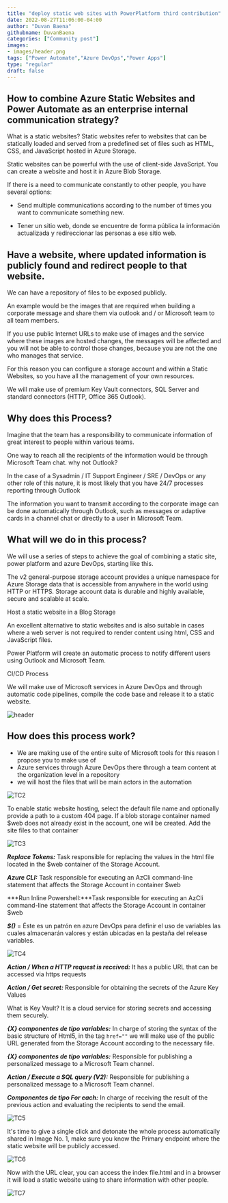 ```yaml
---
title: "deploy static web sites with PowerPlatform third contribution"
date: 2022-08-27T11:06:00-04:00
author: "Duvan Baena"
githubname: DuvanBaena
categories: ["Community post"]
images:
- images/header.png
tags: ["Power Automate","Azure DevOps","Power Apps"]
type: "regular"
draft: false
---
```



## How to combine Azure Static Websites and Power Automate as an enterprise internal communication strategy?

What is a static websites? Static websites refer to websites that can be statically loaded and served from a predefined set of files such as HTML, CSS, and JavaScript hosted in Azure Storage. 

Static websites can be powerful with the use of client-side JavaScript. You can create a website and host it in Azure Blob Storage.

If there is a need to communicate constantly to other people, you have several options:

* Send multiple communications according to the number of times you want to communicate something new.

* Tener un sitio web, donde se encuentre de forma pública la información actualizada y redireccionar las personas a ese sitio web.

## Have a website, where updated information is publicly found and redirect people to that website.

We can have a repository of files to be exposed publicly.

An example would be the images that are required when building a corporate message and share them via outlook and / or Microsoft team to all team members.

If you use public Internet URLs to make use of images and the service where these images are hosted changes, the messages will be affected and you will not be able to control those changes, because you are not the one who manages that service.

For this reason you can configure a storage account and within a Static Websites, so you have all the management of your own resources.

We will make use of premium Key Vault connectors, SQL Server and standard connectors (HTTP, Office 365 Outlook).


## Why does this Process?

Imagine that the team has a responsibility to communicate information of great interest to people within various teams.

One way to reach all the recipients of the information would be through Microsoft Team chat. why not Outlook?

In the case of a Sysadmin / IT Support Engineer / SRE / DevOps or any other role of this nature, it is most likely that you have 24/7 processes reporting through Outlook

The information you want to transmit according to the corporate image can be done automatically through Outlook, such as messages or adaptive cards in a channel chat or directly to a user in Microsoft Team.

## What will we do in this process?

We will use a series of steps to achieve the goal of combining a static site, power platform and azure DevOps, starting like this.

The v2 general-purpose storage account provides a unique namespace for Azure Storage data that is accessible from anywhere in the world using HTTP or HTTPS. Storage account data is durable and highly available, secure and scalable at scale.

Host a static website in a Blog Storage

An excellent alternative to static websites and is also suitable in cases where a web server is not required to render content using html, CSS and JavaScript files.

Power Platform will create an automatic process to notify different users using Outlook and Microsoft Team.

CI/CD Process

We will make use of Microsoft services in Azure DevOps and through automatic code pipelines, compile the code base and release it to a static website.

![header](images/header.png)

## How does this process work?

* We are making use of the entire suite of Microsoft tools for this reason I propose you to make use of 
* Azure services through Azure DevOps there through a team content at the organization level in a repository
* we will host the files that will be main actors in the automation
 
 ![TC2](images/TC2.png)

 To enable static website hosting, select the default file name and optionally provide a path to a custom 404 page. If a blob storage container named $web does not already exist in the account, one will be created. Add the site files to that container

 ![TC3](images/TC3.png)


 ***Replace Tokens:*** Task responsible for replacing the values in the html file located in the $web container of the Storage Account.

 ***Azure CLI:*** Task responsible for executing an AzCli command-line statement that affects the Storage Account in container $web

 ***Run Inline Powershell:***Task responsible for executing an AzCli command-line statement that affects the Storage Account in container $web

***$()*** = Éste es un patrón en azure DevOps para definir el uso de variables las cuales almacenarán valores y están ubicadas en la pestaña del release variables.

 ![TC4](images/TC4.png)

 ***Action / When a HTTP request is received:*** It has a public URL that can be accessed via https requests

 ***Action / Get secret:*** Responsible for obtaining the secrets of the Azure Key Values

 What is Key Vault? It is a cloud service for storing secrets and accessing them securely.

 ***{X} componentes de tipo variables:*** In charge of storing the syntax of the basic structure of Html5, in the tag  `href=""` we will make use of the public URL generated from the Storage Account according to the necessary file.

 ***{X} componentes de tipo variables:*** Responsible for publishing a personalized message to a Microsoft Team channel.

 ***Action / Execute a SQL query (V2):*** Responsible for publishing a personalized message to a Microsoft Team channel.

 ***Componentes de tipo For each:*** In charge of receiving the result of the previous action and evaluating the recipients to send the email.

 ![TC5](images/TC5.png)

 It's time to give a single click and detonate the whole process automatically shared in Image No. 1, make sure you know the Primary endpoint where the static website will be publicly accessed.

![TC6](images/TC6.png)

Now with the URL clear, you can access the index file.html and in a browser it will load a static website using to share information with other people.

![TC7](images/TC7.png)

